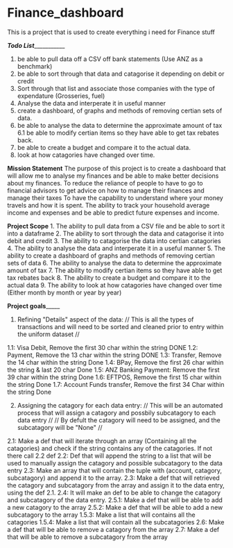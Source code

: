 # Finance_dashboard
This is a project that is used to create everything i need for Finance stuff

___________________________Todo List______________________________________ 
1. be able to pull data off a CSV off bank statements (Use ANZ as a benchmark)
2. be able to sort through that data and catagorise it depending on debit or credit
3. Sort through that list and associate those companies with the type of expendature (Grosseries, fuel)
4. Analyse the data and interperate it in useful manner
5. create a dashboard, of graphs and methods of removing certian sets of data. 
6. be able to analyse the data to determine the approximate amount of tax 
6.1 be able to modify certian items so they have able to get tax rebates back. 
7. be able to create a budget and compare it to the actual data.
9. look at how catagories have changed over time. 

__________________________Mission Statement__________________________
The purpose of this project is to create a dashboard that will allow me to analyse my finances and be able to make better decisions about my finances.
To reduce the reliance of people to have to go to financial advisors to get advice on how to manage their finances and manage their taxes
To have the capability to understand where your money travels and how it is spent.
The ability to track your household average income and expenses and be able to predict future expenses and income.


__________________________Project Scope__________________________
    1. The ability to pull data from a CSV file and be able to sort it into a dataframe
    2. The ability to sort through the data and catagorise it into debit and credit
    3. The ability to catagorise the data into certian catagories
    4. The ability to analyse the data and interperate it in a useful manner
    5. The ability to create a dashboard of graphs and methods of removing certian sets of data
    6. The ability to analyse the data to determine the approximate amount of tax
    7. The ability to modify certian items so they have able to get tax rebates back
    8. The ability to create a budget and compare it to the actual data
    9. The ability to look at how catagories have changed over time (Either month by month or year by year)

__________________________Project goals_______________________________

1. Refining "Details" aspect of the data:
// This is all the types of transactions and will need to be sorted and cleaned prior to entry within the uniform dataset //

1.1: Visa Debit, Remove the first 30 char within the string                       DONE 
1.2: Payment, Remove the 13 char within the string                                DONE
1.3: Transfer, Remove the 14 char within the string                               Done 
1.4: BPay, Remove the first 26 char within the string & last 20 char              Done 
1.5: ANZ Banking Payment: Remove the first 39 char within the string              Done 
1.6: EFTPOS, Remove the first 15 char within the string                           Done
1.7: Account Funds transfer, Remove the first 34 Char within the string           Done 


2. Assigning the catagory for each data entry:
// This will be an automated process that will assign a catagory and possbily subcatagory to each data entry //
// By defult the catagory will need to be assigned, and the subcatagory will be "None" //

2.1: Make a def that will iterate through an array (Containing all the catagories) and check if the string contains any of the catagories. If not there call 2.2 def
2.2: Def that will append the string to a list that will be used to manually assign the catagory and possible subcatagory to the data entry
2.3: Make an array that will contain the tuple with (account, catagory, subcatagory) and append it to the array. 
2.3: Make a def that will retrieved the catagory and subcatagory from the array and assign it to the data entry, using the def 2.1. 
2.4: It will make an def to be able to change the catagory and subcatagory of the data entry.
2.5.1: Make a def that will be able to add a new catagory to the array
2.5.2: Make a def that will be able to add a new subcatagory to the array
1.5.3: Make a list that will contains all the catagories
1.5.4: Make a list that will contain all the subcatagories
2.6: Make a def that will be able to remove a catagory from the array
2.7: Make a def that will be able to remove a subcatagory from the array 
